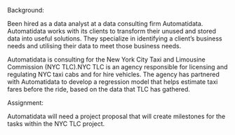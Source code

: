 Background:

Been hired as a data analyst at a data consulting firm Automatidata. Automatidata works with its clients to transform their unused and stored data into useful solutions. They specialize in identifying a client’s business needs and utilising their data to meet those business needs.

Automatidata is consulting for the New York City Taxi and Limousine Commission (NYC TLC).NYC TLC is an agency responsible for licensing and regulating NYC taxi cabs and for hire vehicles. The agency has partnered with Automatidata to develop a regression model that helps estimate taxi fares before the ride, based on the data that TLC has gathered.

Assignment:

Automatidata will need a project proposal that will create milestones for the tasks within the NYC TLC project.
